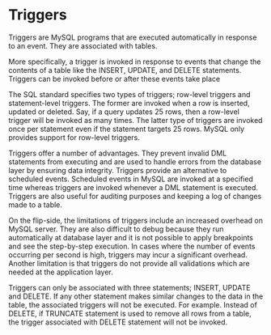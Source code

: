 # Triggers

Triggers are MySQL programs that are executed automatically in response to an event. They are associated with tables.

More specifically, a trigger is invoked in response to events that change the contents of a table like the INSERT, UPDATE, and DELETE statements. Triggers can be invoked before or after these events take place

The SQL standard specifies two types of triggers; row-level triggers and statement-level triggers. The former are invoked when a row is inserted, updated or deleted. Say, if a query updates 25 rows, then a row-level trigger will be invoked as many times. The latter type of triggers are invoked once per statement even if the statement targets 25 rows. MySQL only provides support for row-level triggers.

Triggers offer a number of advantages. They prevent invalid DML statements from executing and are used to handle errors from the database layer by ensuring data integrity. Triggers provide an alternative to scheduled events. Scheduled events in MySQL are invoked at a specified time whereas triggers are invoked whenever a DML statement is executed. Triggers are also useful for auditing purposes and keeping a log of changes made to a table.

On the flip-side, the limitations of triggers include an increased overhead on MySQL server. They are also difficult to debug because they run automatically at database layer and it is not possible to apply breakpoints and see the step-by-step execution. In cases where the number of events occurring per second is high, triggers may incur a significant overhead. Another limitation is that triggers do not provide all validations which are needed at the application layer.

Triggers can only be associated with three statements; INSERT, UPDATE and DELETE. If any other statement makes similar changes to the data in the table, the associated triggers will not be executed. For example. Instead of DELETE, if TRUNCATE statement is used to remove all rows from a table, the trigger associated with DELETE statement will not be invoked.
